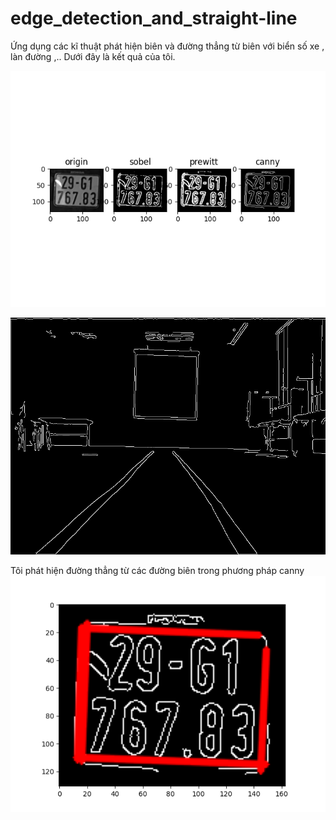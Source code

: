 # edge_detection_and_straight-line
Ứng dụng các kĩ thuật phát hiện biên và đường thẳng từ biên với biển số xe , làn đường ,..
Dưới đây là kết quả của tôi.

 
  ![edge_detection_motorcycle license plate](./anh3.png)
  
  ![edge_detection_motorcycle license plate](./lane1_canny.png)
  
  Tôi phát hiện đường thẳng từ các đường biên trong phương pháp canny 
  ![edge_straight-line](./Figure_1.png)
  
  

